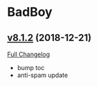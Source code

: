 # BadBoy

## [v8.1.2](https://github.com/funkydude/BadBoy/tree/v8.1.2) (2018-12-21)
[Full Changelog](https://github.com/funkydude/BadBoy/compare/v8.1.1...v8.1.2)

- bump toc  
- anti-spam update  
